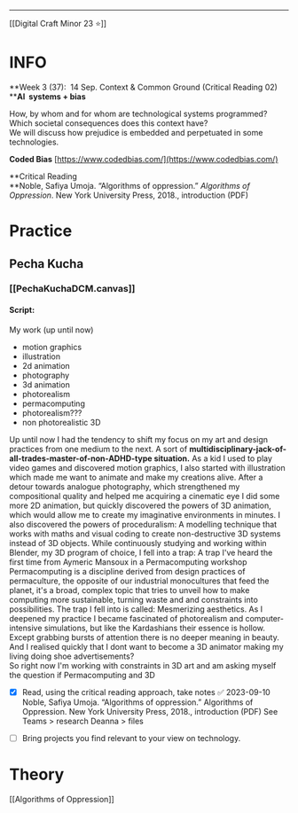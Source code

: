 ___
[[Digital Craft Minor 23 ⭐]]

# INFO

**Week 3 (37):  14 Sep. Context & Common Ground (Critical Reading 02)  
****AI  systems + bias**

How, by whom and for whom are technological systems programmed? Which societal consequences does this context have?  
We will discuss how prejudice is embedded and perpetuated in some technologies.

**Coded Bias** [https://www.codedbias.com/](https://www.codedbias.com/)

**Critical Reading  
**Noble, Safiya Umoja. “Algorithms of oppression.” _Algorithms of Oppression_. New York University Press, 2018., introduction (PDF)
# Practice

## Pecha Kucha

### [[PechaKuchaDCM.canvas]]
#### Script:

My work (up until now)

- motion graphics
- illustration
- 2d animation
- photography
- 3d animation
- photorealism
- permacomputing
- photorealism??? 
- non photorealistic 3D


Up until now I had the tendency to shift my focus on my art and design practices from one medium to the next. A sort of **multidisciplinary-jack-of-all-trades-master-of-non-ADHD-type situation.** 
As a kid I used to play video games and discovered motion graphics, I also started with illustration which made me want to animate and make my creations alive. After a detour towards analogue photography, which strengthened my compositional quality and helped me acquiring a cinematic eye I did some more 2D animation, but quickly discovered the powers of 3D animation, which would allow me to create my imaginative environments in minutes. I also discovered the powers of proceduralism: A modelling technique that works with maths and visual coding to create non-destructive 3D systems instead of 3D objects. While continuously studying and working within Blender, my 3D program of choice, I fell into a trap: A trap I've heard the first time from Aymeric Mansoux in a Permacomputing workshop
Permacomputing is a discipline derived from design practices of permaculture, the opposite of our industrial monocultures that feed the planet, it's a broad, complex topic that tries to unveil how to make computing more sustainable, turning waste and and constraints into possibilities. The trap I fell into is called: Mesmerizing aesthetics. As I deepened my practice I became fascinated of photorealism and computer-intensive simulations, but like the Kardashians their essence is hollow. Except grabbing bursts of attention there is no deeper meaning in beauty.
And I realised quickly that I dont want to become a 3D animator making my living doing shoe advertisements?  
So right now I'm working with constraints in 3D art and am asking myself the question if Permacomputing and 3D 















- [x] Read, using the critical reading approach, take notes ✅ 2023-09-10
Noble, Safiya Umoja. “Algorithms of oppression.” Algorithms of
Oppression. New York University Press, 2018., introduction (PDF)
See Teams > research Deanna > files

- [ ]  Bring projects you find relevant to your view on technology.


# Theory

[[Algorithms of Oppression]]
